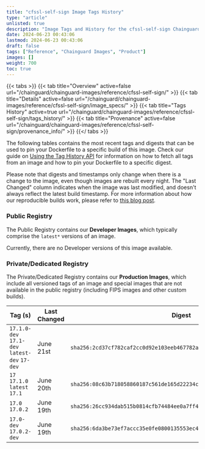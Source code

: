 ```yaml
---
title: "cfssl-self-sign Image Tags History"
type: "article"
unlisted: true
description: "Image Tags and History for the cfssl-self-sign Chainguard Image"
date: 2024-06-23 00:43:06
lastmod: 2024-06-23 00:43:06
draft: false
tags: ["Reference", "Chainguard Images", "Product"]
images: []
weight: 700
toc: true
---
```


{{< tabs >}}
{{< tab title="Overview" active=false url="/chainguard/chainguard-images/reference/cfssl-self-sign/" >}}
{{< tab title="Details" active=false url="/chainguard/chainguard-images/reference/cfssl-self-sign/image_specs/" >}}
{{< tab title="Tags History" active=true url="/chainguard/chainguard-images/reference/cfssl-self-sign/tags_history/" >}}
{{< tab title="Provenance" active=false url="/chainguard/chainguard-images/reference/cfssl-self-sign/provenance_info/" >}}
{{</ tabs >}}

The following tables contains the most recent tags and digests that can be used to pin your Dockerfile to a specific build of this image. Check our guide on [Using the Tag History API](/chainguard/chainguard-images/using-the-tag-history-api/) for information on how to fetch all tags from an image and how to pin your Dockerfile to a specific digest.

Please note that digests and timestamps only change when there is a change to the image, even though images are rebuilt every night. The "Last Changed" column indicates when the image was last modified, and doesn't always reflect the latest build timestamp. For more information about how our reproducible builds work, please refer to [this blog post](https://www.chainguard.dev/unchained/reproducing-chainguards-reproducible-image-builds).

### Public Registry
The Public Registry contains our **Developer Images**, which typically comprise the `latest*` versions of an image.

Currently, there are no Developer versions of this image available.

### Private/Dedicated Registry
The Private/Dedicated Registry contains our **Production Images**, which include all versioned tags of an image and special images that are not available in the public registry (including FIPS images and other custom builds).

| Tag (s)                                        | Last Changed | Digest                                                                    |
|------------------------------------------------|--------------|---------------------------------------------------------------------------|
|  `17.1.0-dev` `17.1-dev` `latest-dev` `17-dev` | June 21st    | `sha256:2cd37cf782caf2cc0d92e103eeb467782a7051780520c3064713f8c3eec94f4f` |
|  `17` `17.1.0` `latest` `17.1`                 | June 20th    | `sha256:08c63b718058860187c561de165d22234ce3a416f6a6136d7f52cfd3a47bd374` |
|  `17.0` `17.0.2`                               | June 19th    | `sha256:26cc934dab515b0814cfb74484ee0a7ff45c35964175f331ce643dd7f3d77505` |
|  `17.0-dev` `17.0.2-dev`                       | June 19th    | `sha256:6da3be73ef7accc35e0fe0800135553ec41f1e0df721a4474f5df6eb6251557b` |

